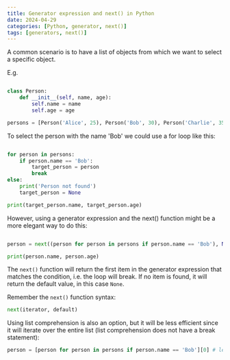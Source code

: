 ```yaml
---
title: Generator expression and next() in Python
date: 2024-04-29
categories: [Python, generator, next()]
tags: [generators, next()]
---
```

    

A common scenario is to have a list of objects from which we want to select a specific object.

E.g. 
```python

class Person:
    def __init__(self, name, age):
        self.name = name
        self.age = age

persons = [Person('Alice', 25), Person('Bob', 30), Person('Charlie', 35)]

```
To select the person with the name 'Bob' we could use a for loop like this:

```python

for person in persons:
    if person.name == 'Bob':
        target_person = person
        break
else:
    print('Person not found')
    target_person = None

print(target_person.name, target_person.age)
```

However, using a generator expression and the next() function might be a more elegant way to do this:

```python

person = next((person for person in persons if person.name == 'Bob'), None)

print(person.name, person.age)
```
The `next()` function will return the first item in the generator expression that matches the condition, i.e. the loop will break. If no item is found, it will return the default value, in this case `None`.

Remember the `next()` function syntax:
```python
next(iterator, default)
```

Using list comprehension is also an option, but it will be less efficient since it will iterate over the entire list (list comprehension does not have a break statement):
```python
person = [person for person in persons if person.name == 'Bob'][0] # less efficient
```
